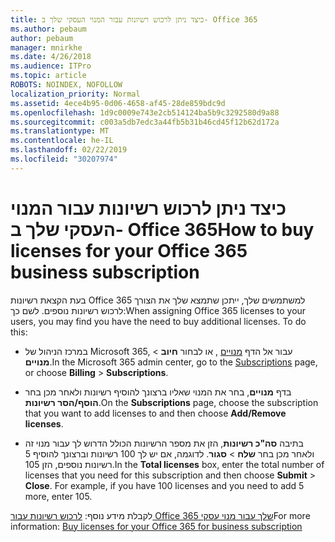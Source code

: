 ```yaml
---
title: כיצד ניתן לרכוש רשיונות עבור המנוי העסקי שלך ב- Office 365
ms.author: pebaum
author: pebaum
manager: mnirkhe
ms.date: 4/26/2018
ms.audience: ITPro
ms.topic: article
ROBOTS: NOINDEX, NOFOLLOW
localization_priority: Normal
ms.assetid: 4ece4b95-0d06-4658-af45-28de859bdc9d
ms.openlocfilehash: 1d9c0009e743e2cb514124ba5b9c3292580d9a88
ms.sourcegitcommit: c003a5db7edc3a44fb5b31b46cd45f12b62d172a
ms.translationtype: MT
ms.contentlocale: he-IL
ms.lasthandoff: 02/22/2019
ms.locfileid: "30207974"
---
```

# <a name="how-to-buy-licenses-for-your-office-365-business-subscription"></a><span data-ttu-id="32bea-102">כיצד ניתן לרכוש רשיונות עבור המנוי העסקי שלך ב- Office 365</span><span class="sxs-lookup"><span data-stu-id="32bea-102">How to buy licenses for your Office 365 business subscription</span></span>

<span data-ttu-id="32bea-p101">בעת הקצאת רשיונות Office 365 למשתמשים שלך, ייתכן שתמצא שלך את הצורך לרכוש רשיונות נוספים. לשם כך:</span><span class="sxs-lookup"><span data-stu-id="32bea-p101">When assigning Office 365 licenses to your users, you may find you have the need to buy additional licenses. To do this:</span></span>
  
- <span data-ttu-id="32bea-105">במרכז הניהול של Microsoft 365, עבור אל הדף [מנויים]( https://go.microsoft.com/fwlink/p/?linkid=842054) , או לבחור **חיוב** \> **מנויים**.</span><span class="sxs-lookup"><span data-stu-id="32bea-105">In the Microsoft 365 admin center, go to the [Subscriptions]( https://go.microsoft.com/fwlink/p/?linkid=842054) page, or choose **Billing** \> **Subscriptions**.</span></span>
    
- <span data-ttu-id="32bea-106">בדף **מנויים**, בחר את המנוי שאליו ברצונך להוסיף רשיונות ולאחר מכן בחר **הוסף/הסר רשיונות**.</span><span class="sxs-lookup"><span data-stu-id="32bea-106">On the **Subscriptions** page, choose the subscription that you want to add licenses to and then choose **Add/Remove licenses**.</span></span>
    
- <span data-ttu-id="32bea-p102">בתיבה **סה"כ רשיונות**, הזן את מספר הרשיונות הכולל הדרוש לך עבור מנוי זה ולאחר מכן בחר **שלח** \> **סגור**. לדוגמה, אם יש לך 100 רשיונות וברצונך להוסיף 5 רשיונות נוספים, הזן 105.</span><span class="sxs-lookup"><span data-stu-id="32bea-p102">In the **Total licenses** box, enter the total number of licenses that you need for this subscription and then choose **Submit** \> **Close**. For example, if you have 100 licenses and you need to add 5 more, enter 105.</span></span>
    
<span data-ttu-id="32bea-109">לקבלת מידע נוסף: [לרכוש רשיונות עבור Office 365 שלך עבור מנוי עסקי](https://support.office.com/article/36081d8d-b3fa-4948-8c34-e217bba825e1)</span><span class="sxs-lookup"><span data-stu-id="32bea-109">For more information: [Buy licenses for your Office 365 for business subscription](https://support.office.com/article/36081d8d-b3fa-4948-8c34-e217bba825e1)</span></span>
  

